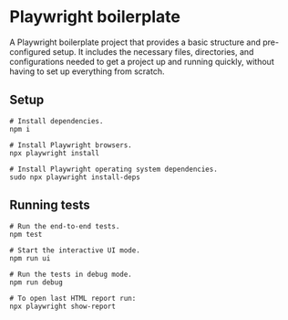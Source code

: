 # Playwright boilerplate

A Playwright boilerplate project that provides a basic structure and pre-configured setup. It includes the necessary files, directories, and configurations needed to get a project up and running quickly, without having to set up everything from scratch.

## Setup

```Shell
# Install dependencies.
npm i

# Install Playwright browsers.
npx playwright install

# Install Playwright operating system dependencies.
sudo npx playwright install-deps
```

## Running tests

```Shell
# Run the end-to-end tests.
npm test

# Start the interactive UI mode.
npm run ui

# Run the tests in debug mode.
npm run debug

# To open last HTML report run:
npx playwright show-report
```
